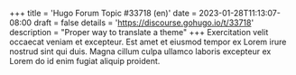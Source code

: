 +++
title = 'Hugo Forum Topic #33718 (en)'
date = 2023-01-28T11:13:07-08:00
draft = false
details = 'https://discourse.gohugo.io/t/33718'
description = "Proper way to translate a theme"
+++
Exercitation velit occaecat veniam et excepteur. Est amet et eiusmod tempor ex Lorem irure nostrud sint qui duis. Magna cillum culpa ullamco laboris excepteur ex Lorem do id enim fugiat aliquip proident.
